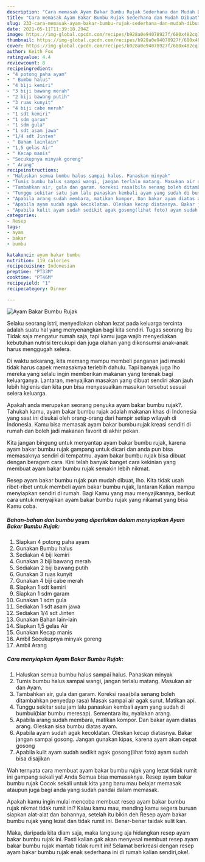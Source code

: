 ```yaml
---
description: "Cara memasak Ayam Bakar Bumbu Rujak Sederhana dan Mudah Dibuat"
title: "Cara memasak Ayam Bakar Bumbu Rujak Sederhana dan Mudah Dibuat"
slug: 233-cara-memasak-ayam-bakar-bumbu-rujak-sederhana-dan-mudah-dibuat
date: 2021-05-11T11:39:18.294Z
image: https://img-global.cpcdn.com/recipes/b928a0e94078927f/680x482cq70/ayam-bakar-bumbu-rujak-foto-resep-utama.jpg
thumbnail: https://img-global.cpcdn.com/recipes/b928a0e94078927f/680x482cq70/ayam-bakar-bumbu-rujak-foto-resep-utama.jpg
cover: https://img-global.cpcdn.com/recipes/b928a0e94078927f/680x482cq70/ayam-bakar-bumbu-rujak-foto-resep-utama.jpg
author: Keith Fox
ratingvalue: 4.4
reviewcount: 8
recipeingredient:
- "4 potong paha ayam"
- " Bumbu halus"
- "4 biji kemiri"
- "3 biji bawang merah"
- "2 biji bawang putih"
- "3 ruas kunyit"
- "4 biji cabe merah"
- "1 sdt kemiri"
- "1 sdm garam"
- "1 sdm gula"
- "1 sdt asam jawa"
- "1/4 sdt Jinten"
- " Bahan lainlain"
- "1,5 gelas Air"
- " Kecap manis"
- "Secukupnya minyak goreng"
- " Arang"
recipeinstructions:
- "Haluskan semua bumbu halus sampai halus. Panaskan minyak"
- "Tumis bumbu halus sampai wangi, jangan terlalu matang. Masukan air dan Ayam."
- "Tambahkan air, gula dan garam. Koreksi rasa(bila senang boleh ditambahkan penyedap rasa) Masak sampai air agak surut. Matikan api."
- "Tunggu sekitar satu jam lalu panaskan kembali ayam yang sudah di bumbui(biar bumbu meresap). Sementara itu, nyalakan arang."
- "Apabila arang sudah membara, matikan kompor. Dan bakar ayam diatas arang. Oleskan sisa bumbu diatas ayam."
- "Apabila ayam sudah agak kecoklatan. Oleskan kecap diatasnya. Bakar jangan sampai gosong. Jangan gunakan kipas, karena ayam akan cepat gosong"
- "Apabila kulit ayam sudah sedikit agak gosong(lihat foto) ayam sudah bisa disajikan"
categories:
- Resep
tags:
- ayam
- bakar
- bumbu

katakunci: ayam bakar bumbu 
nutrition: 119 calories
recipecuisine: Indonesian
preptime: "PT33M"
cooktime: "PT46M"
recipeyield: "1"
recipecategory: Dinner

---
```



![Ayam Bakar Bumbu Rujak](https://img-global.cpcdn.com/recipes/b928a0e94078927f/680x482cq70/ayam-bakar-bumbu-rujak-foto-resep-utama.jpg)

Selaku seorang istri, menyediakan olahan lezat pada keluarga tercinta adalah suatu hal yang menyenangkan bagi kita sendiri. Tugas seorang ibu Tidak saja mengatur rumah saja, tapi kamu juga wajib menyediakan kebutuhan nutrisi tercukupi dan juga olahan yang dikonsumsi anak-anak harus menggugah selera.

Di waktu  sekarang, kita memang mampu membeli panganan jadi meski tidak harus capek memasaknya terlebih dahulu. Tapi banyak juga lho mereka yang selalu ingin memberikan makanan yang terenak bagi keluarganya. Lantaran, menyajikan masakan yang dibuat sendiri akan jauh lebih higienis dan kita pun bisa menyesuaikan masakan tersebut sesuai selera keluarga. 



Apakah anda merupakan seorang penyuka ayam bakar bumbu rujak?. Tahukah kamu, ayam bakar bumbu rujak adalah makanan khas di Indonesia yang saat ini disukai oleh orang-orang dari hampir setiap wilayah di Indonesia. Kamu bisa memasak ayam bakar bumbu rujak kreasi sendiri di rumah dan boleh jadi makanan favorit di akhir pekan.

Kita jangan bingung untuk menyantap ayam bakar bumbu rujak, karena ayam bakar bumbu rujak gampang untuk dicari dan anda pun bisa memasaknya sendiri di tempatmu. ayam bakar bumbu rujak bisa dibuat dengan beragam cara. Kini telah banyak banget cara kekinian yang membuat ayam bakar bumbu rujak semakin lebih nikmat.

Resep ayam bakar bumbu rujak pun mudah dibuat, lho. Kita tidak usah ribet-ribet untuk membeli ayam bakar bumbu rujak, lantaran Kalian mampu menyiapkan sendiri di rumah. Bagi Kamu yang mau menyajikannya, berikut cara untuk menyajikan ayam bakar bumbu rujak yang nikamat yang bisa Kamu coba.

<!--inarticleads1-->

##### Bahan-bahan dan bumbu yang diperlukan dalam menyiapkan Ayam Bakar Bumbu Rujak:

1. Siapkan 4 potong paha ayam
1. Gunakan  Bumbu halus
1. Sediakan 4 biji kemiri
1. Gunakan 3 biji bawang merah
1. Sediakan 2 biji bawang putih
1. Gunakan 3 ruas kunyit
1. Gunakan 4 biji cabe merah
1. Siapkan 1 sdt kemiri
1. Siapkan 1 sdm garam
1. Gunakan 1 sdm gula
1. Sediakan 1 sdt asam jawa
1. Sediakan 1/4 sdt Jinten
1. Gunakan  Bahan lain-lain
1. Siapkan 1,5 gelas Air
1. Gunakan  Kecap manis
1. Ambil Secukupnya minyak goreng
1. Ambil  Arang




<!--inarticleads2-->

##### Cara menyiapkan Ayam Bakar Bumbu Rujak:

1. Haluskan semua bumbu halus sampai halus. Panaskan minyak
1. Tumis bumbu halus sampai wangi, jangan terlalu matang. Masukan air dan Ayam.
1. Tambahkan air, gula dan garam. Koreksi rasa(bila senang boleh ditambahkan penyedap rasa) Masak sampai air agak surut. Matikan api.
1. Tunggu sekitar satu jam lalu panaskan kembali ayam yang sudah di bumbui(biar bumbu meresap). Sementara itu, nyalakan arang.
1. Apabila arang sudah membara, matikan kompor. Dan bakar ayam diatas arang. Oleskan sisa bumbu diatas ayam.
1. Apabila ayam sudah agak kecoklatan. Oleskan kecap diatasnya. Bakar jangan sampai gosong. Jangan gunakan kipas, karena ayam akan cepat gosong
1. Apabila kulit ayam sudah sedikit agak gosong(lihat foto) ayam sudah bisa disajikan




Wah ternyata cara membuat ayam bakar bumbu rujak yang lezat tidak rumit ini gampang sekali ya! Anda Semua bisa memasaknya. Resep ayam bakar bumbu rujak Cocok sekali untuk kita yang baru mau belajar memasak ataupun juga bagi anda yang sudah pandai dalam memasak.

Apakah kamu ingin mulai mencoba membuat resep ayam bakar bumbu rujak nikmat tidak rumit ini? Kalau kamu mau, mending kamu segera buruan siapkan alat-alat dan bahannya, setelah itu bikin deh Resep ayam bakar bumbu rujak yang lezat dan tidak rumit ini. Benar-benar taidak sulit kan. 

Maka, daripada kita diam saja, maka langsung aja hidangkan resep ayam bakar bumbu rujak ini. Pasti kalian gak akan menyesal membuat resep ayam bakar bumbu rujak mantab tidak rumit ini! Selamat berkreasi dengan resep ayam bakar bumbu rujak enak sederhana ini di rumah kalian sendiri,oke!.

